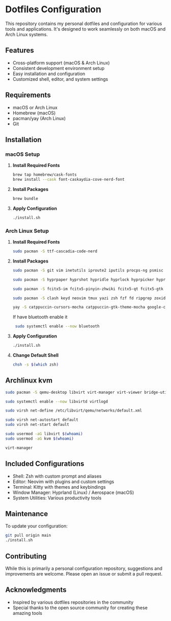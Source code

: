# Dotfiles Configuration

This repository contains my personal dotfiles and configuration for various tools and applications. It's designed to work seamlessly on both macOS and Arch Linux systems.

## Features

- Cross-platform support (macOS & Arch Linux)
- Consistent development environment setup
- Easy installation and configuration
- Customized shell, editor, and system settings

## Requirements

- macOS or Arch Linux
- Homebrew (macOS)
- pacman/yay (Arch Linux)
- Git

## Installation

### macOS Setup

1. **Install Required Fonts**

   ```bash
   brew tap homebrew/cask-fonts
   brew install --cask font-caskaydia-cove-nerd-font
   ```

2. **Install Packages**

   ```bash
   brew bundle
   ```

3. **Apply Configuration**
   ```bash
   ./install.sh
   ```

### Arch Linux Setup

1. **Install Required Fonts**

   ```bash
   sudo pacman -S ttf-cascadia-code-nerd
   ```

2. **Install Packages**

   ```bash
   sudo pacman -S git vim inetutils iproute2 iputils procps-ng psmisc sysfsutils which wget unzip mtr traceroute dnsutils lsb-release ca-certificates bash-completion logrotate openssh less rsync sdl2_ttf sdl2_image
   ```

   ```bash
   sudo pacman -S hyprpaper hyprshot hypridle hyprlock hyprpicker hyprland-qtutils waybar cliphist blueberry brightnessctl rofi-wayland rofi-emoji pavucontrol xorg xorg-xwayland xdg-desktop-portal-hyprland xdg-desktop-portal-gtk polkit-kde-agent qt5-wayland qt6-wayland qt5ct qt6ct nwg-look udiskie pipewire-pulse
   ```

   ```bash
   sudo pacman -S fcitx5-im fcitx5-pinyin-zhwiki fcitx5-qt fcitx5-gtk fcitx5-chinese-addons
   ```

   ```bash
   sudo pacman -S clash keyd neovim tmux yazi zsh fzf fd ripgrep zoxide btop imagemagick uv gnome-calculator sshs nodejs npm nvm tk mpv obs-studio thunderbird obsidian
   ```

   ```bash
   yay -S catppuccin-cursors-mocha catppuccin-gtk-theme-mocha google-chrome-stable
   ```

   If have bluetooth enable it

   ```bash
    sudo systemctl enable --now bluetooth
   ```

3. **Apply Configuration**

   ```bash
   ./install.sh
   ```

4. **Change Default Shell**

   ```bash
   chsh -s $(which zsh)
   ```

## Archlinux kvm

```bash
sudo pacman -S qemu-desktop libvirt virt-manager virt-viewer bridge-utils dmidecode dnsmasq swtpm
```

```bash
sudo systemctl enable --now libvirtd virtlogd
```

```bash
sudo virsh net-define /etc/libvirt/qemu/networks/default.xml
```

```bash
sudo virsh net-autostart default
sudo virsh net-start default
```

```bash
sudo usermod -aG libvirt $(whoami)
sudo usermod -aG kvm $(whoami)
```

```bash
virt-manager
```

## Included Configurations

- Shell: Zsh with custom prompt and aliases
- Editor: Neovim with plugins and custom settings
- Terminal: Kitty with themes and keybindings
- Window Manager: Hyprland (Linux) / Aerospace (macOS)
- System Utilities: Various productivity tools

## Maintenance

To update your configuration:

```bash
git pull origin main
./install.sh
```

## Contributing

While this is primarily a personal configuration repository, suggestions and improvements are welcome. Please open an issue or submit a pull request.

## Acknowledgments

- Inspired by various dotfiles repositories in the community
- Special thanks to the open source community for creating these amazing tools

